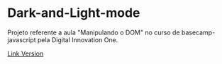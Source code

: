 # Dark-and-Light-mode
Projeto referente a aula "Manipulando o DOM" no curso de basecamp-javascript pela Digital Innovation One.

[Link Version](https://JaumAzevedo.github.io/Dark-and-Light-mode)
